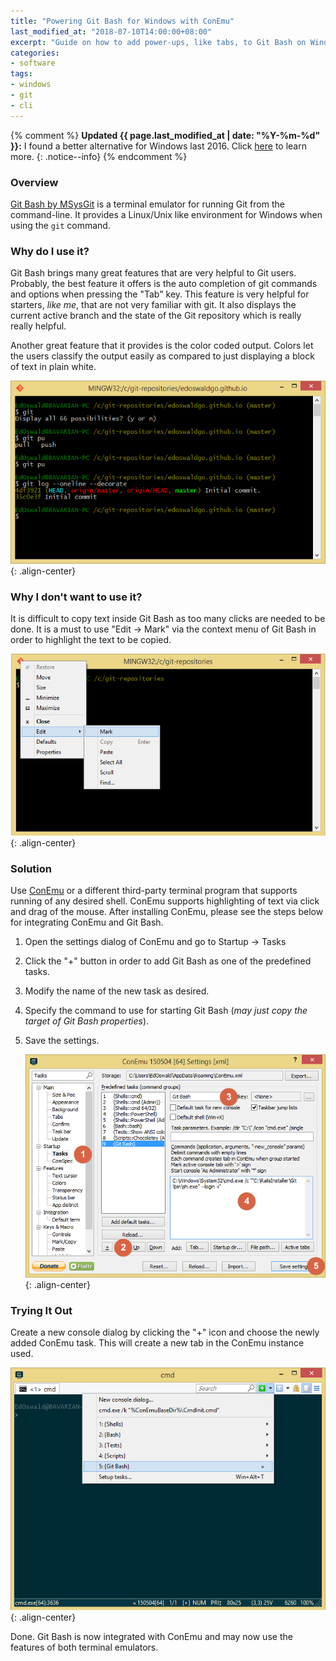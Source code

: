 ```yaml
---
title: "Powering Git Bash for Windows with ConEmu"
last_modified_at: "2018-07-10T14:00:00+08:00"
excerpt: "Guide on how to add power-ups, like tabs, to Git Bash on Windows through the use of ConEmu."
categories:
- software
tags:
- windows
- git
- cli
---
```

{% comment %}
**Updated {{ page.last_modified_at | date: "%Y-%m-%d" }}:** I found a better alternative for Windows last 2016. Click [here](/software%20development/cmder-convenient-alternative/) to learn more.
{: .notice--info}
{% endcomment %}

### Overview
[Git Bash by MSysGit][msysgit] is a terminal emulator for running Git from the command-line. It provides a Linux/Unix like environment for Windows when using the ```git``` command.

### Why do I use it?
Git Bash brings many great features that are very helpful to Git users. Probably, the best feature it offers is the auto completion of git commands and options when pressing the "Tab" key. This feature is very helpful for starters, *like me*, that are not very familiar with git. It also displays the current active branch and the state of the Git repository which is really really helpful.

Another great feature that it provides is the color coded output. Colors let the users classify the output easily as compared to just displaying a block of text in plain white.

![image-center](/assets/img/blog/superpowered-git-bash/git-bash-features.png "Git Bash Features"){: .align-center}

### Why I don't want to use it?
It is difficult to copy text inside Git Bash as too many clicks are needed to be done. It is a must to use "Edit -> Mark" via the context menu of Git Bash in order to highlight the text to be copied.

![image-center](/assets/img/blog/superpowered-git-bash/git-bash-mark-text.png "Git Bash Mark"){: .align-center}

### Solution
Use [ConEmu][conemu] or a different third-party terminal program that supports running of any desired shell. ConEmu supports highlighting of text via click and drag of the mouse. After installing ConEmu, please see the steps below for integrating ConEmu and Git Bash.

1. Open the settings dialog of ConEmu and go to Startup -> Tasks
2. Click the "+" button in order to add Git Bash as one of the predefined tasks.
3. Modify the name of the new task as desired.
4. Specify the command to use for starting Git Bash (*may just copy the target of Git Bash properties*).
5. Save the settings.

    ![image-center](/assets/img/blog/superpowered-git-bash/conemu-settings.png "ConEmu Settings"){: .align-center}

### Trying It Out
Create a new console dialog by clicking the "+" icon and choose the newly added ConEmu task. This will create a new tab in the ConEmu instance used.

![image-center](/assets/img/blog/superpowered-git-bash/conemu-create-console.png "ConEmu Create Console Dialog"){: .align-center}

Done. Git Bash is now integrated with ConEmu and may now use the features of both terminal emulators.

[conemu]: http://conemu.github.io/
[msysgit]: https://msysgit.github.io/
[cmder-post]: /software%20development/cmder-convenient-alternative/
